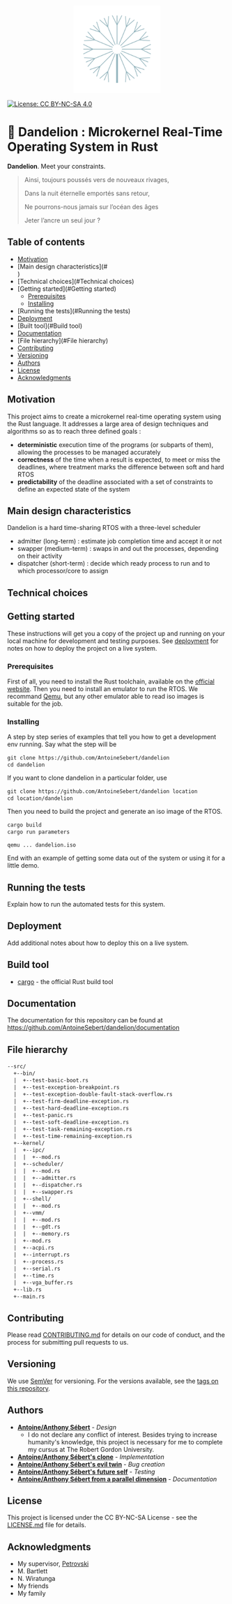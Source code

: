 <p align=center><img src=resources/dandelion_logo.svg alt=Dandelion width=200></p>

[![License: CC BY-NC-SA
4.0](https://img.shields.io/badge/License-CC%20BY--NC--SA%204.0-lightgrey.svg)](https://creativecommons.org/licenses/by-nc-sa/4.0/)

# 🚀 Dandelion : Microkernel Real-Time Operating System in Rust

**Dandelion**. Meet your constraints.

> Ainsi, toujours poussés vers de nouveaux rivages,
>
> Dans la nuit éternelle emportés sans retour,
>
> Ne pourrons-nous jamais sur l’océan des âges
>
> Jeter l’ancre un seul jour ?

## Table of contents

- [Motivation](#motivation)
- [Main design characteristics](#<Main design characteristics>)
- [Technical choices](#Technical choices)
- [Getting started](#Getting started)
  - [Prerequisites](#prerequisites)
  - [Installing](#Installing)
- [Running the tests](#Running the tests)
- [Deployment](#deployment)
- [Built tool](#Build tool)
- [Documentation](#documentation)
- [File hierarchy](#File hierarchy)
- [Contributing](#contributing)
- [Versioning](#versioning)
- [Authors](#authors)
- [License](#license)
- [Acknowledgments](#acknowledgments)

## Motivation

This project aims to create a microkernel real-time operating system using the Rust language. It addresses a large area of design techniques and algorithms so as to reach three defined goals  :

- **deterministic** execution time of the programs (or subparts of them), allowing the processes to be managed accurately
- **correctness** of the time when a result is expected, to meet or miss the deadlines, where treatment marks the difference between soft and hard RTOS
- **predictability** of the deadline associated with a set of constraints to define an expected state of the system

## Main design characteristics

Dandelion is a hard time-sharing RTOS with a three-level scheduler
  - admitter (long-term) : estimate job completion time and accept it or not
  - swapper (medium-term) : swaps in and out the processes, depending on their activity
  - dispatcher (short-term) : decide which ready process to run and to which processor/core to assign

## Technical choices

## Getting started

These instructions will get you a copy of the project up and running on your local machine for development and testing purposes. See [deployment](#Deployment) for notes on how to deploy the project on a live system.

### Prerequisites

First of all, you need to install the Rust toolchain, available on the [official website](https://www.rust-lang.org).
Then you need to install an emulator to run the RTOS. We recommand [Qemu](https://www.qemu.org/), but any other emulator able to read iso images is suitable for the job.

### Installing

A step by step series of examples that tell you how to get a development env running.
Say what the step will be

```
git clone https://github.com/AntoineSebert/dandelion
cd dandelion
```

If you want to clone dandelion in a particular folder, use

```
git clone https://github.com/AntoineSebert/dandelion location
cd location/dandelion
```

Then you need to build the project and generate an iso image of the RTOS.

```
cargo build
cargo run parameters
```

```
qemu ... dandelion.iso
```

End with an example of getting some data out of the system or using it for a little demo.

## Running the tests

Explain how to run the automated tests for this system.

## Deployment

Add additional notes about how to deploy this on a live system.

## Build tool

* [cargo](http://www.example.com) - the official Rust build tool

## Documentation

The documentation for this repository can be found at https://github.com/AntoineSebert/dandelion/documentation

## File hierarchy

```
--src/
  +--bin/
  |  +--test-basic-boot.rs
  |  +--test-exception-breakpoint.rs
  |  +--test-exception-double-fault-stack-overflow.rs
  |  +--test-firm-deadline-exception.rs
  |  +--test-hard-deadline-exception.rs
  |  +--test-panic.rs
  |  +--test-soft-deadline-exception.rs
  |  +--test-task-remaining-exception.rs
  |  +--test-time-remaining-exception.rs
  +--kernel/
  |  +--ipc/
  |  |  +--mod.rs
  |  +--scheduler/
  |  |  +--mod.rs
  |  |  +--admitter.rs
  |  |  +--dispatcher.rs
  |  |  +--swapper.rs
  |  +--shell/
  |  |  +--mod.rs
  |  +--vmm/
  |  |  +--mod.rs
  |  |  +--gdt.rs
  |  |  +--memory.rs
  |  +--mod.rs
  |  +--acpi.rs
  |  +--interrupt.rs
  |  +--process.rs
  |  +--serial.rs
  |  +--time.rs
  |  +--vga_buffer.rs
  +--lib.rs
  +--main.rs
```

## Contributing

Please read [CONTRIBUTING.md](CONTRIBUTING.md) for details on our code of conduct, and the process for submitting pull requests to us.

## Versioning

We use [SemVer](http://semver.org/) for versioning. For the versions available, see the [tags on this repository](https://github.com/AntoineSebert/dandelion/tags).

## Authors

* [**Antoine/Anthony Sébert**](https://github.com/AntoineSebert) - *Design*
	* I do not declare any conflict of interest. Besides trying to increase humanity's knowledge, this project is necessary for me to complete my cursus at The Robert Gordon University.
* [**Antoine/Anthony Sébert's clone**](https://github.com/AntoineSebert) - *Implementation*
* [**Antoine/Anthony Sébert's evil twin**](https://github.com/AntoineSebert) - *Bug creation*
* [**Antoine/Anthony Sébert's future self**](https://github.com/AntoineSebert) - *Testing*
* [**Antoine/Anthony Sébert from a parallel dimension**](https://github.com/AntoineSebert) - *Documentation*

## License

This project is licensed under the CC BY-NC-SA License - see the [LICENSE.md](LICENSE.md) file for details.

## Acknowledgments

* My supervisor, [Petrovski](https://orcid.org/0000-0002-0987-2791)
* M. Bartlett
* N. Wiratunga
* My friends
* My family

